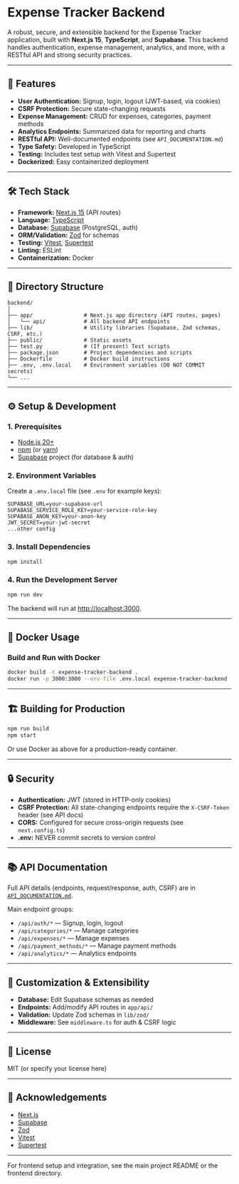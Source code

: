 # Expense Tracker Backend

A robust, secure, and extensible backend for the Expense Tracker application, built with **Next.js 15**, **TypeScript**, and **Supabase**. This backend handles authentication, expense management, analytics, and more, with a RESTful API and strong security practices.

---

## 🚀 Features
- **User Authentication:** Signup, login, logout (JWT-based, via cookies)
- **CSRF Protection:** Secure state-changing requests
- **Expense Management:** CRUD for expenses, categories, payment methods
- **Analytics Endpoints:** Summarized data for reporting and charts
- **RESTful API:** Well-documented endpoints (see `API_DOCUMENTATION.md`)
- **Type Safety:** Developed in TypeScript
- **Testing:** Includes test setup with Vitest and Supertest
- **Dockerized:** Easy containerized deployment

---

## 🛠️ Tech Stack
- **Framework:** [Next.js 15](https://nextjs.org/) (API routes)
- **Language:** [TypeScript](https://www.typescriptlang.org/)
- **Database:** [Supabase](https://supabase.com/) (PostgreSQL, auth)
- **ORM/Validation:** [Zod](https://zod.dev/) for schemas
- **Testing:** [Vitest](https://vitest.dev/), [Supertest](https://github.com/ladjs/supertest)
- **Linting:** ESLint
- **Containerization:** Docker

---

## 📁 Directory Structure
```
backend/
│
├── app/                # Next.js app directory (API routes, pages)
│   └── api/            # All backend API endpoints
├── lib/                # Utility libraries (Supabase, Zod schemas, CSRF, etc.)
├── public/             # Static assets
├── test.py             # (If present) Test scripts
├── package.json        # Project dependencies and scripts
├── Dockerfile          # Docker build instructions
├── .env, .env.local    # Environment variables (DO NOT COMMIT secrets)
└── ...
```

---

## ⚙️ Setup & Development

### 1. Prerequisites
- [Node.js 20+](https://nodejs.org/)
- [npm](https://www.npmjs.com/) (or [yarn](https://yarnpkg.com/))
- [Supabase](https://supabase.com/) project (for database & auth)

### 2. Environment Variables
Create a `.env.local` file (see `.env` for example keys):
```
SUPABASE_URL=your-supabase-url
SUPABASE_SERVICE_ROLE_KEY=your-service-role-key
SUPABASE_ANON_KEY=your-anon-key
JWT_SECRET=your-jwt-secret
...other config
```

### 3. Install Dependencies
```bash
npm install
```

### 4. Run the Development Server
```bash
npm run dev
```
The backend will run at [http://localhost:3000](http://localhost:3000).

---

## 🐳 Docker Usage
### Build and Run with Docker
```bash
docker build -t expense-tracker-backend .
docker run -p 3000:3000 --env-file .env.local expense-tracker-backend
```

---

## 🏗️ Building for Production
```bash
npm run build
npm start
```
Or use Docker as above for a production-ready container.

---

## 🔒 Security
- **Authentication:** JWT (stored in HTTP-only cookies)
- **CSRF Protection:** All state-changing endpoints require the `X-CSRF-Token` header (see API docs)
- **CORS:** Configured for secure cross-origin requests (see `next.config.ts`)
- **.env:** NEVER commit secrets to version control

---

## 📚 API Documentation
Full API details (endpoints, request/response, auth, CSRF) are in [`API_DOCUMENTATION.md`](./API_DOCUMENTATION.md).

Main endpoint groups:
- `/api/auth/*` — Signup, login, logout
- `/api/categories/*` — Manage categories
- `/api/expenses/*` — Manage expenses
- `/api/payment_methods/*` — Manage payment methods
- `/api/analytics/*` — Analytics endpoints

---

## 🔧 Customization & Extensibility
- **Database:** Edit Supabase schemas as needed
- **Endpoints:** Add/modify API routes in `app/api/`
- **Validation:** Update Zod schemas in `lib/zod/`
- **Middleware:** See `middleware.ts` for auth & CSRF logic

---

## 📜 License
MIT (or specify your license here)

---

## 🙏 Acknowledgements
- [Next.js](https://nextjs.org/)
- [Supabase](https://supabase.com/)
- [Zod](https://zod.dev/)
- [Vitest](https://vitest.dev/)
- [Supertest](https://github.com/ladjs/supertest)

---

For frontend setup and integration, see the main project README or the frontend directory.
